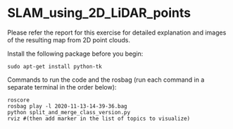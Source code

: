 # SLAM_using_2D_LiDAR_points

Please refer the report for this exercise for detailed explanation and images of the resulting map from 2D point clouds. 

Install the following package before you begin:
```
sudo apt-get install python-tk
```
Commands to run the code and the rosbag (run each command in a separate terminal in the order below): 
```
roscore
rosbag play -l 2020-11-13-14-39-36.bag
python split_and_merge_class_version.py
rviz #(then add marker in the list of topics to visualize)
```
